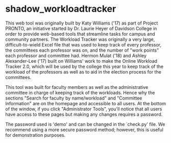 # shadow_workloadtracker
This web tool was originally built by Katy Williams ('17) as part of Project PRONTO, an initiative started by Dr. Laurie Heyer of Davidson College in order to provide web-based tools that streamline tasks for campus and community partners. The Workload Tracker was originally a very large, difficult-to-wield Excel file that was used to keep track of every professor, the committees each professor was on, and the number of "work points" each professor and committee had. Hermon Mulat ('18) and Ashley Alexander-Lee ('17) built on Williams' work to make the Online Workload Tracker 2.0, which will be used by the college this year to keep track of the workload of the professors as well as to aid in the election process for the committees.

This tool was built for faculty members as well as the administrative committee in charge of keeping track of the workloads. Hence why the sections "Search for faculty by name/workload" and "Committee Information" are on the homepage and accessible to all users. At the bottom of the window, if you click "Administrator Tools", you'll notice that all users have access to these pages but making any changes requires a password.

The password used is 'demo' and can be changed in the `check.py' file. We recommend using a more secure password method; however, this is useful for demonstration purposes.


